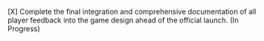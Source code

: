 [X] Complete the final integration and comprehensive documentation of all player feedback into the game design ahead of the official launch. (In Progress)
